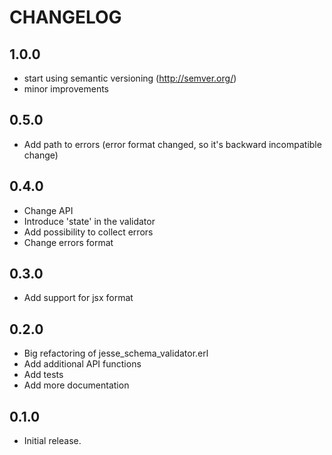 CHANGELOG
=========

1.0.0
-----
*   start using semantic versioning (http://semver.org/)
*   minor improvements

0.5.0
-----

*   Add path to errors (error format changed, so it's backward incompatible change)

0.4.0
-----

*   Change API
*   Introduce 'state' in the validator
*   Add possibility to collect errors
*   Change errors format

0.3.0
-----

*   Add support for jsx format

0.2.0
-----

*   Big refactoring of jesse_schema_validator.erl
*   Add additional API functions
*   Add tests
*   Add more documentation

0.1.0
-----

*   Initial release.
